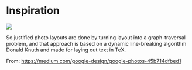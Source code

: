 # Inspiration

![](https://db-feed.s3.amazonaws.com/legacy/1*lcldpRyTUaQmKXuVMYZU_Q-1544456342670.gif)

So justified photo layouts are done by turning layout into a graph-traversal problem, and that approach is based on a dynamic line-breaking algorithm Donald Knuth and made for laying out text in TeX.

From: https://medium.com/google-design/google-photos-45b714dfbed1